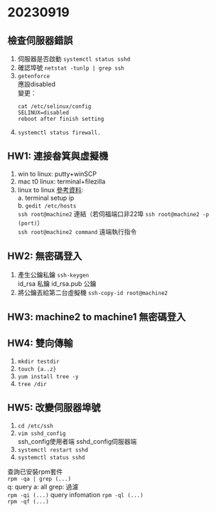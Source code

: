 # 20230919
## 檢查伺服器錯誤
1. 伺服器是否啟動 `systemctl status sshd`  
2. 確認埠號 `netstat -tunlp | grep ssh`
3. `getenforce`  
應設disabled  
變更：
    ```
    cat /etc/selinux/config
    SELINUX=disabled
    reboot after finish setting
    ```
4. `systemctl status firewall.`

## HW1: 連接畚箕與虛擬機
1. win to linux: putty+winSCP
2. mac t0 linux: terminal+filezilla
3. linux to linux [參考資料](https://blog.51cto.com/u_8450442/2471182):   
    a. terminal setup ip  
    b. `gedit /etc/hosts`  
    `ssh root@machine2`  連結（若伺福端口非22埠 `ssh root@machine2 -p (port)`）  
    `ssh root@machine2 command` 遠端執行指令
    
## HW2: 無密碼登入
1. 產生公鑰私鑰 `ssh-keygen`  
id_rsa 私鑰  id_rsa.pub 公鑰
2. 將公鑰丟給第二台虛擬機 `ssh-copy-id root@machine2`

## HW3: machine2 to machine1 無密碼登入 

## HW4: 雙向傳輸
1. `mkdir testdir`  
2. `touch {a..z}`  
3. `yum install tree -y`  
4. `tree /dir` 

## HW5: 改變伺服器埠號
1. `cd /etc/ssh`
2. `vim sshd_config`  
    ssh_config使用者端 sshd_config伺服器端
3. `systemctl restart sshd`
4. `systemctl status sshd`

查詢已安裝rpm套件  
`rpm -qa | grep (...)`  
q: query
a: all
grep: 過濾  
`rpm -qi (...)` query infomation
`rpm -ql (...)`  
`rpm -qf (...)`  